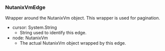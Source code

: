 ### NutanixVmEdge
Wrapper around the NutanixVm object. This wrapper is used for pagination.

- cursor: System.String
  - String used to identify this edge.
- node: NutanixVm
  - The actual NutanixVm object wrapped by this edge.
